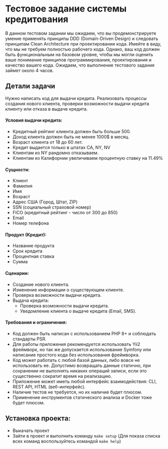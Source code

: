 # Тестовое задание системы кредитования

В данном тестовом задании мы ожидаем, что вы продемонстрируете умение применять принципы DDD (Domain-Driven Design) и следовать принципам Clean Architecture при проектировании кода.
Имейте в виду, что мы не требуем полностью рабочего кода. Однако, ваш код должен быть функциональным на базовом уровне, чтобы мы могли оценить ваше понимание принципов программирования, проектирования и качество вашего кода.
Ожидаем, что выполнение тестового задания займет около 4 часов.

## Детали задачи
Нужно написать код для выдачи кредита. Реализовать процессы создания нового клиента, проверки возможности выдачи кредита клиенту или отказа в выдаче кредита.

#### Условия выдачи кредита:
- Кредитный рейтинг клиента должен быть больше 500.
- Доход клиента должен быть не менее 1000$ в месяц.
- Возраст клиента от 18 до 60 лет.
- Кредит выдается только в штатах CA, NY, NV
- Клиентам из NY рандомно отказываем.
- Клиентам из Калифорнии увеличиваем процентную ставку на 11.49%

#### Сущности:
- Клиент
- Фамилия
- Имя
- Возраст
- Адрес США (Город, Штат, ZIP)
- SSN (социальный страховой номер)
- FICO (кредитный рейтинг - число от 300 до 850)
- Email
- Номер телефона

#### Продукт (Кредит):
- Название продукта
- Срок кредита
- Процентная ставка
- Сумма

#### Сценарии:
- Создание нового клиента.
- Изменение информации о существующем клиенте.
- Проверка возможности выдачи кредита.
- Выдача кредита:
  - Проверка возможности выдачи кредита.
  - Уведомление клиента о выдаче кредита (Email, SMS).

#### Требования и ограничения:
- Код должен быть написан с использованием PHP 8+ и соблюдать стандарты PSR.
- Для работы приложения рекомендуется использовать Yii2 фреймворк, но так же допускается использование Symfony или написание простого кода без использования фреймворка.
- Код может работать с любой базой данных, либо вовсе не использовать ее. Допустимо возвращать данные статично, при сохранении не выполнять никаких операций записи, если это существенно сократит время на реализацию.
- Приложение может иметь любой интерфейс взаимодействия: CLI, REST API, HTML (веб-интерфейс).
- Наличие тестов не требуется, но их наличие будет плюсом.
- Применение инструментов статического анализа и Docker тоже будет плюсом.

## Установка проекта:
- Выкачать проект
- Зайти в проект и выполнить команду `make setup` (Для показа списка всех команд воспользуйтесь командой `make help`)
